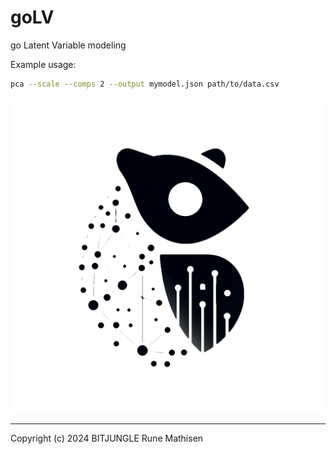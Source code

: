 # goLV
go Latent Variable modeling

Example usage:

```sh 
pca --scale --comps 2 --output mymodel.json path/to/data.csv
```

![goLV](img/golv-logo-transp-bg.webp)

--- 
Copyright (c) 2024 BITJUNGLE Rune Mathisen 
